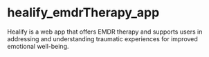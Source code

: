 # healify_emdrTherapy_app
Healify is a web app that offers EMDR therapy and supports users in addressing and understanding traumatic experiences for improved emotional well-being.
